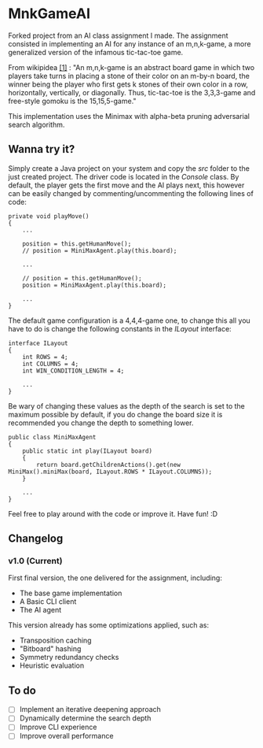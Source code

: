 # MnkGameAI

Forked project from an AI class assignment I made. The assignment consisted in implementing an AI for any instance of an m,n,k-game, a more generalized version of the infamous tic-tac-toe game.

From wikipidea [[1]](https://en.wikipedia.org/wiki/M,n,k-game) :
"An m,n,k-game is an abstract board game in which two players take turns in placing a stone of their color on an m-by-n board, the winner being the player who first gets k stones of their own color in a row, horizontally, vertically, or diagonally. Thus, tic-tac-toe is the 3,3,3-game and free-style gomoku is the 15,15,5-game."

This implementation uses the Minimax with alpha-beta pruning adversarial search algorithm.

## Wanna try it?

Simply create a Java project on your system and copy the *src* folder to the just created project. The driver code is located in the *Console* class. By default, the player gets the first move and the AI plays next, this however can be easily changed by commenting/uncommenting the following lines of code: 
```   
private void playMove() 
{
    ...

    position = this.getHumanMove();
    // position = MiniMaxAgent.play(this.board);

    ...

    // position = this.getHumanMove();
    position = MiniMaxAgent.play(this.board);

    ...
}
```

The default game configuration is a 4,4,4-game one, to change this all you have to do is change the following constants in the *ILayout* interface:

```
interface ILayout
{
    int ROWS = 4;
    int COLUMNS = 4;
    int WIN_CONDITION_LENGTH = 4;
    
    ...
}
```

Be wary of changing these values as the depth of the search is set to the maximum possible by default, if you do change the board size it is recommended you change the depth to something lower.

```
public class MiniMaxAgent
{
    public static int play(ILayout board)
    {
        return board.getChildrenActions().get(new MiniMax().miniMax(board, ILayout.ROWS * ILayout.COLUMNS));
    }

    ...
}
```

Feel free to play around with the code or improve it. Have fun! :D

## Changelog

### v1.0 (Current)

First final version, the one delivered for the assignment, including:
- The base game implementation
- A Basic CLI client
- The AI agent

This version already has some optimizations applied, such as:
- Transposition caching
- "Bitboard" hashing
- Symmetry redundancy checks
- Heuristic evaluation

## To do

- [ ] Implement an iterative deepening approach
- [ ] Dynamically determine the search depth
- [ ] Improve CLI experience
- [ ] Improve overall performance
